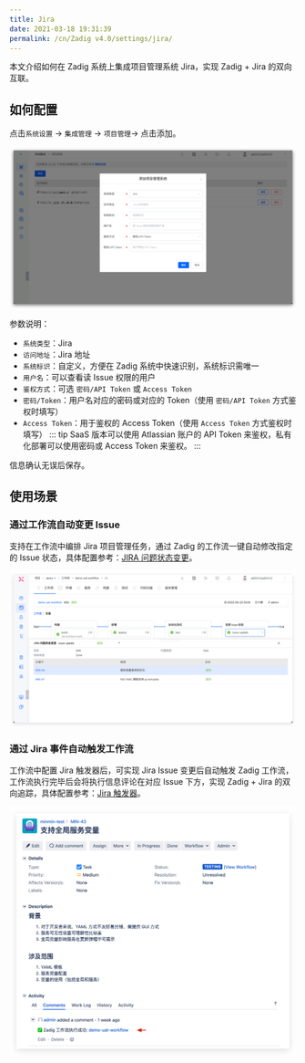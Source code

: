 ```yaml
---
title: Jira
date: 2021-03-18 19:31:39
permalink: /cn/Zadig v4.0/settings/jira/
---
```


本文介绍如何在 Zadig 系统上集成项目管理系统 Jira，实现 Zadig + Jira 的双向互联。

## 如何配置

点击`系统设置` -> `集成管理`  -> `项目管理`-> 点击添加。

![Jira](../../../../_images/jira1.png)

参数说明：
- `系统类型`：Jira
- `访问地址`：Jira 地址
- `系统标识`：自定义，方便在 Zadig 系统中快速识别，系统标识需唯一
- `用户名`：可以查看读 Issue 权限的用户
- `鉴权方式`：可选 `密码/API Token` 或 `Access Token`
- `密码/Token`：用户名对应的密码或对应的 Token（使用 `密码/API Token` 方式鉴权时填写）
- `Access Token`：用于鉴权的 Access Token（使用 `Access Token` 方式鉴权时填写）
::: tip
SaaS 版本可以使用 Atlassian 账户的 API Token 来鉴权，私有化部署可以使用密码或 Access Token 来鉴权。
:::

信息确认无误后保存。

## 使用场景

### 通过工作流自动变更 Issue

支持在工作流中编排 Jira 项目管理任务，通过 Zadig 的工作流一键自动修改指定的 Issue 状态，具体配置参考：[JIRA 问题状态变更](/cn/Zadig%20v4.0/project/workflow-jobs/#jira-问题状态变更)。

![jira_task](../../../../_images/update_jira_issue_by_zadigx.png)

### 通过 Jira 事件自动触发工作流

工作流中配置 Jira 触发器后，可实现 Jira Issue 变更后自动触发 Zadig 工作流，工作流执行完毕后会将执行信息评论在对应 Issue 下方，实现 Zadig + Jira 的双向追踪，具体配置参考：[Jira 触发器](/cn/Zadig%20v4.0/project/common-workflow/#jira-触发器)。

![jira_task](../../../../_images/trigger_zadigx_pipeline_by_jira.png)


<!-- ### 在 Zadig 中追踪 Issue

> 支持在产品工作流中追踪 Jira Issue。

Jira Issue 任务研发完毕后，在提交代码变更时关联 Issue ID 信息便可以实现在 Zadig 中追踪 Issue。支持的代码源请参考文档：[代码源信息](/cn/Zadig%20v4.0/settings/codehost/overview/#功能兼容列表)。

在代码中关联 Issue ID 的 2 种方式：

- 在 Pull Request 的标题中填写 Jira Issue ID
- 在 Commit Message 中填写 Jira Issue ID

以 Pull Request 为例示范：#5 号 Pull Request 的标题中带上 Jira 的 Issue ID，图例中为 `ZAD-3`。

> 代码变更关联多个 Issue 时将 Issue ID 用空格分开即可。

![jira_task](../../../../_images/config_jira_issue_with_pr.png)

运行产品工作流，选择上述 #5 号 Pull Request，待工作流运行完毕，构建信息部分会展示 Jira Issue 信息，可链接跳转至 Jira Issue，实现工作流和 Issue 的联动。

![jira_task](../../../../_images/show_jira_issue_info.png) -->
